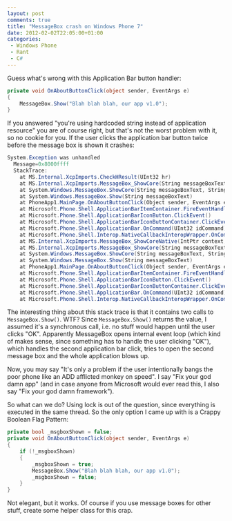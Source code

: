 ```yaml
---
layout: post
comments: true
title: "MessageBox crash on Windows Phone 7"
date: 2012-02-02T22:05:00+01:00
categories:
 - Windows Phone
 - Rant
 - C#
---
```



Guess what's wrong with this Application Bar button handler:

``` c#
private void OnAboutButtonClick(object sender, EventArgs e)
{
    MessageBox.Show("Blah blah blah, our app v1.0");
}
```

If you answered "you're using hardcoded string instead of application resource" you are of course right, but that's not the worst problem with it, so no cookie for you. If the user clicks the application bar button twice before the message box is shown it crashes:

``` c#
System.Exception was unhandled
  Message=0x8000ffff
  StackTrace:
    at MS.Internal.XcpImports.CheckHResult(UInt32 hr)
    at MS.Internal.XcpImports.MessageBox_ShowCore(String messageBoxText, String caption, UInt32 type)
    at System.Windows.MessageBox.ShowCore(String messageBoxText, String caption, MessageBoxButton button)
    at System.Windows.MessageBox.Show(String messageBoxText)
    at PhoneApp1.MainPage.OnAboutButtonClick(Object sender, EventArgs e)
    at Microsoft.Phone.Shell.ApplicationBarItemContainer.FireEventHandler(EventHandler handler, Object sender, EventArgs args)
    at Microsoft.Phone.Shell.ApplicationBarIconButton.ClickEvent()
    at Microsoft.Phone.Shell.ApplicationBarIconButtonContainer.ClickEvent()
    at Microsoft.Phone.Shell.ApplicationBar.OnCommand(UInt32 idCommand)
    at Microsoft.Phone.Shell.Interop.NativeCallbackInteropWrapper.OnCommand(UInt32 idCommand)
    at MS.Internal.XcpImports.MessageBox_ShowCoreNative(IntPtr context, String messageBoxText, String caption, UInt32 type, Int32& result)
    at MS.Internal.XcpImports.MessageBox_ShowCore(String messageBoxText, String caption, UInt32 type)
    at System.Windows.MessageBox.ShowCore(String messageBoxText, String caption, MessageBoxButton button)
    at System.Windows.MessageBox.Show(String messageBoxText)
    at PhoneApp1.MainPage.OnAboutButtonClick(Object sender, EventArgs e)
    at Microsoft.Phone.Shell.ApplicationBarItemContainer.FireEventHandler(EventHandler handler, Object sender, EventArgs args)
    at Microsoft.Phone.Shell.ApplicationBarIconButton.ClickEvent()
    at Microsoft.Phone.Shell.ApplicationBarIconButtonContainer.ClickEvent()
    at Microsoft.Phone.Shell.ApplicationBar.OnCommand(UInt32 idCommand)
    at Microsoft.Phone.Shell.Interop.NativeCallbackInteropWrapper.OnCommand(UInt32 idCommand)

```

The interesting thing about this stack trace is that it contains two calls to `MessageBox.Show()`. WTF? Since `MessageBox.Show()` returns the value, I assumed it's a synchronous call, i.e. no stuff would happen until the user clicks "OK". Apparently MessageBox opens internal event loop (which kind of makes sense, since something has to handle the user clicking "OK"), which handles the second application bar click, tries to open the second message box and the whole application blows up.

Now, you may say "It's only a problem if the user intentionally bangs the poor phone like an ADD afflicted monkey on speed". I say "Fix your god damn app" (and in case anyone from Microsoft would ever read this, I also say "Fix your god damn framework").

So what can we do? Using lock is out of the question, since everything is executed in the same thread. So the only option I came up with is a Crappy Boolean Flag Pattern:

``` c#
private bool _msgboxShown = false;
private void OnAboutButtonClick(object sender, EventArgs e)
{
    if (!_msgboxShown)
    {
        _msgboxShown = true;
        MessageBox.Show("Blah blah blah, our app v1.0");
        _msgboxShown = false;
    }
}
```

Not elegant, but it works. Of course if you use message boxes for other stuff, create some helper class for this crap.
